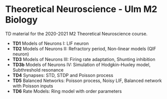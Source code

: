 # Theoretical Neuroscience - Ulm M2 Biology

TD material for the 2020-2021 M2 Theoretical Neuroscience course.

- **TD1**	Models of Neurons I: LIF neuron
- **TD2**	Models of Neurons II: Refractory period, Non-linear models (QIF neuron)
- **TD3**	Models of Neurons III: Firing rate adaptation, Shunting inhibition
- **TD3b**	Models of Neurons IV: Simulation of Hodgkin-Huxley model, Subthreshold resonance
- **TD4**	Synapses: STD, STDP and Poisson process
- **TD5**	Balanced Networks: Poisson process, Noisy LIF, Balanced network with Poisson inputs
- **TD6**	Rate Models: Ring model with order parameters


